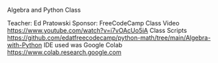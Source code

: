 Algebra and Python Class

Teacher: Ed Pratowski
Sponsor: FreeCodeCamp
Class Video https://www.youtube.com/watch?v=i7vOAcUo5iA
Class Scripts https://github.com/edatfreecodecamp/python-math/tree/main/Algebra-with-Python
IDE used was Google Colab https://www.colab.research.google.com

